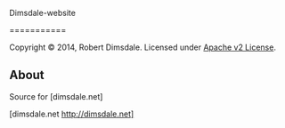 Dimsdale-website

===========

Copyright © 2014, Robert Dimsdale. Licensed under [Apache v2 License].

About
-----
Source for [dimsdale.net]

 [Apache v2 License]: https://github.com/robdimsdale/dimsdale-website/raw/master/LICENSE
 [dimsdale.net http://dimsdale.net]

